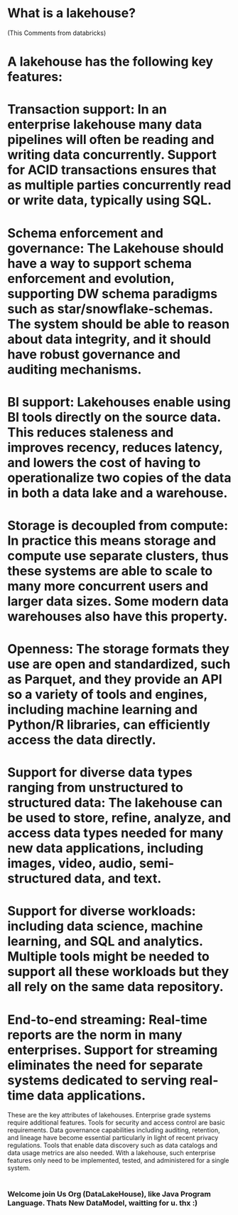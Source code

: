 # What is a lakehouse? 

(This Comments from databricks)

# A lakehouse has the following key features:

# Transaction support: In an enterprise lakehouse many data pipelines will often be reading and writing data concurrently. Support for ACID transactions ensures that as multiple parties concurrently read or write data, typically using SQL.

# Schema enforcement and governance: The Lakehouse should have a way to support schema enforcement and evolution, supporting DW schema paradigms such as star/snowflake-schemas. The system should be able to reason about data integrity, and it should have robust governance and auditing mechanisms.

# BI support: Lakehouses enable using BI tools directly on the source data. This reduces staleness and improves recency, reduces latency, and lowers the cost of having to operationalize two copies of the data in both a data lake and a warehouse.

# Storage is decoupled from compute: In practice this means storage and compute use separate clusters, thus these systems are able to scale to many more concurrent users and larger data sizes. Some modern data warehouses also have this property.

# Openness: The storage formats they use are open and standardized, such as Parquet, and they provide an API so a variety of tools and engines, including machine learning and Python/R libraries, can efficiently access the data directly.

# Support for diverse data types ranging from unstructured to structured data: The lakehouse can be used to store, refine, analyze, and access data types needed for many new data applications, including images, video, audio, semi-structured data, and text.

# Support for diverse workloads: including data science, machine learning, and SQL and analytics. Multiple tools might be needed to support all these workloads but they all rely on the same data repository.

# End-to-end streaming: Real-time reports are the norm in many enterprises. Support for streaming eliminates the need for separate systems dedicated to serving real-time data applications.

These are the key attributes of lakehouses. Enterprise grade systems require additional features. Tools for security and access control are basic requirements. Data governance capabilities including auditing, retention, and lineage have become essential particularly in light of recent privacy regulations. Tools that enable data discovery such as data catalogs and data usage metrics are also needed. With a lakehouse, such enterprise features only need to be implemented, tested, and administered for a single system.

#
### Welcome join Us Org (DataLakeHouse), like Java Program Language. Thats New DataModel, waitting for u. thx :)
#
